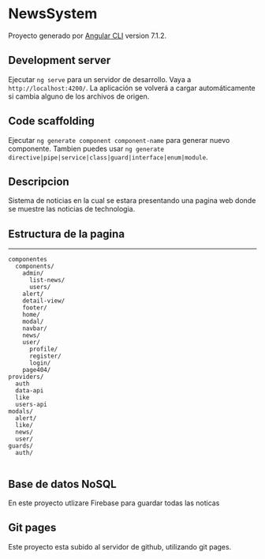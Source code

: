 # NewsSystem

Proyecto generado por [Angular CLI](https://github.com/angular/angular-cli) version 7.1.2.

## Development server

Ejecutar `ng serve` para un servidor de desarrollo. Vaya a `http://localhost:4200/`. La aplicación se volverá a cargar automáticamente si cambia alguno de los archivos de origen.

## Code scaffolding

Ejecutar `ng generate component component-name` para generar nuevo componente. Tambien puedes usar `ng generate directive|pipe|service|class|guard|interface|enum|module`.

## Descripcion

Sistema de noticias en la cual se estara presentando una pagina web donde se muestre las noticias de technologia.

## Estructura de la pagina
---------------------------

```
componentes
  components/
    admin/
      list-news/
      users/
    alert/
    detail-view/
    footer/
    home/
    modal/
    navbar/
    news/
    user/
      profile/
      register/
      login/
    page404/
providers/
  auth
  data-api
  like
  users-api
modals/
  alert/
  like/
  news/
  user/
guards/
  auth/
  
```

## Base de datos NoSQL
En este
 proyecto utlizare Firebase para guardar todas las noticas

## Git pages
Este proyecto esta subido al servidor de github, utilizando git pages.